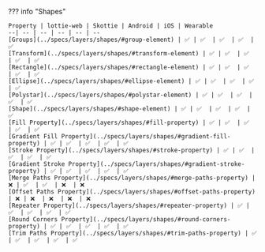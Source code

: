 ??? info "Shapes"

    Property | lottie-web | Skottie | Android | iOS | Wearable
    --| -- | -- | -- | -- | --
    [Groups](../specs/layers/shapes/#group-element) | ✅ | ✅  | ✅  | ✅  | ✅ 
    [Transform](../specs/layers/shapes/#transform-element) | ✅ | ✅  | ✅  | ✅  | ✅ 
    [Rectangle](../specs/layers/shapes/#rectangle-element) | ✅ | ✅  | ✅  | ✅  | ✅ 
    [Ellipse](../specs/layers/shapes/#ellipse-element) | ✅ | ✅  | ✅  | ✅  | ✅ 
    [Polystar](../specs/layers/shapes/#polystar-element) | ✅ | ✅  | ✅  | ✅  | ✅ 
    [Shape](../specs/layers/shapes/#shape-element) | ✅ | ✅  | ✅  | ✅  | ✅ 
    [Fill Property](../specs/layers/shapes/#fill-property) | ✅ | ✅  | ✅  | ✅  | ✅ 
    [Gradient Fill Property](../specs/layers/shapes/#gradient-fill-property) | ✅ | ✅  | ✅  | ✅  | ✅ 
    [Stroke Property](../specs/layers/shapes/#stroke-property) | ✅ | ✅  | ✅  | ✅  | ✅ 
    [Gradient Stroke Property](../specs/layers/shapes/#gradient-stroke-property) | ✅ | ✅  | ✅  | ✅  | ✅ 
    [Merge Paths Property](../specs/layers/shapes/#merge-paths-property) | ❌ | ✅  | ✅  | ❌  | ❌ 
    [Offset Paths Property](../specs/layers/shapes/#offset-paths-property) | ❌ | ❌  | ❌  | ❌  | ❌ 
    [Repeater Property](../specs/layers/shapes/#repeater-property) | ✅ | ✅  | ✅  | ✅  | ✅ 
    [Round Corners Property](../specs/layers/shapes/#round-corners-property) | ✅ | ✅  | ✅  | ✅  | ✅ 
    [Trim Paths Property](../specs/layers/shapes/#trim-paths-property) | ✅ | ✅  | ✅  | ✅  | ✅ 
